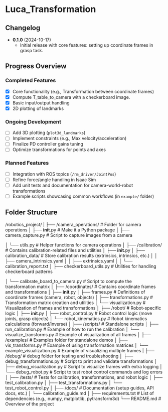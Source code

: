 # Luca_Transformation

## Changelog
- **0.1.0** (2024-10-17)
    - Initial release with core features: setting up coordinate frames in grasp task.

## Progress Overview

### Completed Features
- [x] Core functionality (e.g., Transformation between coordinate frames)
- [x] Compute T_table_to_camera with a checkerboard image.
- [x] Basic input/output handling
- [x] 2D plotting of landmarks

### Ongoing Development
- [ ] Add 3D plotting (`plot3d_landmarks`)
- [ ] Implement constraints (e.g., Max velocity/acceleration)
- [ ] Finalize PD controller gains tuning  
- [ ] Optimize transformations for points and axes

### Planned Features
- [ ] Integration with ROS topics (`/rm_driver/JointPos`)
- [ ] Refine force/angle handling in Isaac Sim
- [ ] Add unit tests and documentation for camera-world-robot transformations  
- [ ] Example scripts showcasing common workflows (in `example/` folder)

## Folder Structure
/robotics_project/
|
├── /camera_operations/               # Folder for camera operations
│   ├── __init__.py                   # Make it a Python package
│   ├── camera_capture.py             # Script to capture images from a camera
<!-- │   ├── camera_manager.py             # Manage multiple cameras
│   ├── video_stream.py               # Handle video streams from cameras -->
│   └── utils.py                      # Helper functions for camera operations
│
├── /calibration/              # Contains calibration-related files and utilities
│   ├── __init__.py
│   ├── calibration_data/      # Store calibration results (extrinsics, intrinsics, etc.)
│   │   ├── camera_intrinsics.yaml
│   │   ├── extrinsics.yaml
│   │   └── calibration_report.txt
│   ├── checkerboard_utils.py  # Utilities for handling checkerboard patterns
<!-- │   └── calibrate.py           # Main script for running calibration -->
│   └── calibrate_board_to_camera.py  # Script to compute the transformation matrix
│
├── /coordinates/              # Contains coordinate frames and transformations
│   ├── __init__.py
│   ├── frames.py              # Definitions of coordinate frames (camera, robot, objects)
│   ├── transformations.py     # Transformation matrix creation and utilities
│   └── visualization.py       # Visualization of frames and transformations
│
├── /robot/                    # Robot-specific logic
│   ├── __init__.py
│   ├── robot_control.py        # Robot control logic (move joints, grasp objects)
│   └── robot_kinematics.py     # Robot kinematics calculations (forward/inverse)
│
├── /scripts/                  # Standalone scripts
│   ├── run_calibration.py     # Example of how to run the calibration
│   └── visualize_transforms.py # Example of visualization of all frames
│
├── /examples/                 # Examples folder for standalone demos
│   ├── vis_transforms.py      # Example of using transformation matrices
│   └── example_visualization.py  # Example of visualizing multiple frames
|
├── /debug/                    # debug folder for testing and troubleshooting
│   ├── debug_transformations.py  # Script to print and validate transformations
│   ├── debug_visualization.py    # Script to visualize frames with extra logging
│   └── debug_robot.py             # Script to test robot control commands and log errors
│
├── /tests/                    # Tests for calibration, transformations, and robot logic
│   ├── test_calibration.py
│   ├── test_transformations.py
│   └── test_robot_control.py
│
├── /docs/                     # Documentation (setup guides, API docs, etc.)
│   └── calibration_guide.md
│
├── requirements.txt           # List of dependencies (e.g., numpy, matplotlib, pytransform3d)
└── README.md                  # Overview of the project
